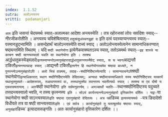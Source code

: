 ```yaml
---
index:  1.1.52
sutra:  अलोऽन्त्यस्य
vritti:  padamanjari
---
```


`अलः` इति जसन्तं चेदयमर्थः स्यात्-अलात्मका आदेशा अन्त्यस्येति । तत्र रहोरजसां लोपः सर्वादेशः स्याद्--नीरजीकरोतीति । अन्त्यस्य चविशेषितत्वात् `वसुस्रंसुध्वंस्वनडुहां दः` इति दत्वं पदस्याप्यन्त्यस्य स्यात्--परमानडुद्भ्यामिति । असन्देहार्थं चालोऽन्त्यस्येति वाच्यं स्याद् । अतोऽलोन्त्यस्येत्यनेन सामानाधिकरण्यात् षष्ठ्यन्तमिति स्थितम् । यदि `षष्ठी स्थानेयोगा` इत्येनैकवाक्यताऽस्य स्यात्, ततोऽयमर्थः स्यात्--`इह शास्त्रे या काचन षष्ठी सान्त्यस्यालो भवति सा स्थानेयोगा इति । ततश्च `आर्द्धधातुकस्येड्वलादेः` इत्यस्याप्यन्तेऽल्यनुसंहारादार्द्धधातुकान्त्यस्यैवेट् स्यात्, स च भवन् `आद्यन्तौ टकितौ` इत्यन्त्यात्प्राक् स्यात् । `आद्यन्तौ टकितौ` इत्यनेन हि स्थानेयोगात्वमेव षष्ठ्या बाध्यते, न पुनरन्त्येऽल्यनुसंहारोऽपि । अतो भिन्नं वाक्यम्, तदाह--षष्ठीनिर्दिष्टस्येत्यादि । सामान्यवचनेऽपि `षष्ठी स्थानेयोगा` इत्याधिकारात् स्थान षष्ठीनिर्दिष्टस्येति वेदितव्यम्; अन्यथा षष्ठीमात्रस्याधिकारे यस्य षष्ठोनिर्दिष्टस्य यत्कार्यं यथाभूतमुच्यते--आदेशरूपम्, तआथगमरूपं वा, तत्तथाभूतमेव तदन्तस्य भवतीत्यर्थः स्यात् । ततश्च स एव दोषो य एकवाक्यतायाम् । अतः `षष्ठी स्थानेयोगा` इति सर्वमनुवर्त्त्यम् । अयञ्चार्थो भवति--`स्थानषष्ठीनिर्दिष्टस्य यदुच्यते तत्तदन्त्यस्यालो भवति, न तस्य कृत्स्नस्य` इति । सोऽयं कार्यस्यान्त्येऽल्यनुसंहारो वृत्तिकारेण दर्शितः ।
यद्वा-`या स्थानेयोगा षष्ठी साऽन्त्यस्यालः` इति षष्ठ्या एवानुसंहारो वेदितव्यः । अत्र पक्षे `डिच्च` इत्यस्यायमर्थः -`यत्र ङिदादेशो विधीयते तत्र या षष्ठी सान्त्यस्यालः` इति । एवं सर्वत्र । कार्यानुसंहारे तु यताश्रुतमेव षष्ठ्याः स्याद्, अनुसंहारे `डिच्च` इत्यादावसङ्गतिः । अतः कार्यानुसंहारो वृत्तिकारेण दर्शितः ।।
